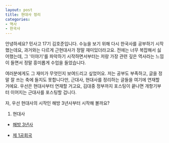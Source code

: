 ```yaml
---
layout: post
title: 현대사 정리
categories:
- 역사
- 한국사
---
```


안녕하세요? 민사고 17기 김호준입니다. 수능을 보기 위해 다시 한국사를 공부하기 시작했는데요, 과거와는 다르게 근현대사가 정말 재미있더라고요. 전에는 너무 복잡해서 싫어했는데, 그 '이야기'를 파악하기 시작하면서부터는 저랑 가장 관련 깊은 역사라는 느낌이 들면서 정말 흥미롭게 수업을 들었습니다.

여러분에게도 그 재미가 무엇인지 보여드리고 싶었어요. 저는 공부도 부족하고, 글을 정말 잘 쓰는 축에 들지도 못합니다만, 근대사, 현대사를 정리하는 글들을 여기에 연재할 거에요. 우선은 현대사부터 연재할 거고요, 김대중 정부까지 포스팅이 끝나면 개항기부터 이어지는 근대사를 포스팅할 겁니다. 

자, 우선 현대사의 시작인 해방 3년사부터 시작해 볼까요?

1. 현대사
  + [해방 3년사](https://hojunester.github.io/%EC%97%AD%EC%82%AC/%ED%95%9C%EA%B5%AD%EC%82%AC/2014/09/03/1_%ED%95%B4%EB%B0%A93%EB%85%84%EC%82%AC/)

  + [제 1공회국](http://hojunester.github.io/%EC%97%AD%EC%82%AC/%ED%95%9C%EA%B5%AD%EC%82%AC/2014/09/04/2_%EC%A0%9C1%EA%B3%B5%ED%99%94%EA%B5%AD/)
